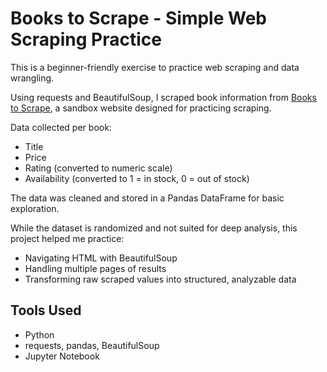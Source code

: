# Books to Scrape - Simple Web Scraping Practice

This is a beginner-friendly exercise to practice web scraping and data wrangling.

Using requests and BeautifulSoup, I scraped book information from [Books to Scrape](http://books.toscrape.com), a sandbox website designed for practicing scraping.

Data collected per book:

- Title
- Price
- Rating (converted to numeric scale)
- Availability (converted to 1 = in stock, 0 = out of stock)

The data was cleaned and stored in a Pandas DataFrame for basic exploration.

While the dataset is randomized and not suited for deep analysis, this project helped me practice:

- Navigating HTML with BeautifulSoup
- Handling multiple pages of results
- Transforming raw scraped values into structured, analyzable data

## Tools Used

- Python
- requests, pandas, BeautifulSoup
- Jupyter Notebook
